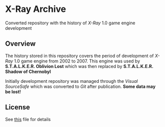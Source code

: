 # X-Ray Archive

Converted repository with the history of *X-Ray* 1.0 game engine development

## Overview

The history stored in this repository covers the period of development of *X-Ray* 1.0 game engine from 2002 to 2007. This engine was used by **S.T.A.L.K.E.R. Oblivion Lost** which was then replaced by **S.T.A.L.K.E.R. Shadow of Chernobyl**

Initially development repository was managed through the *Visual SourceSafe* which was converted to *Git* after publication. **Some data may be lost!**

## License

See [this](LICENSE.md) file for details
